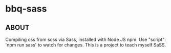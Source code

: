 # bbq-sass

## ABOUT

Compiling css from scss via Sass, installed with Node JS npm. Use "script": 'npm run sass' to watch for changes. This is a project to teach myself SaSS.